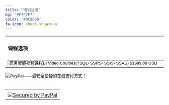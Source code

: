```yaml
---
title: "培训注册"
bg: '#F7F2F7'
color: '#0C0D69'
fa-icon: check-square-o
---
```

<form target="paypal" action="https://www.paypal.com/cgi-bin/webscr" method="post">
<input type="hidden" name="cmd" value="_s-xclick">
<input type="hidden" name="hosted_button_id" value="W78FCCXF77HJQ">
<table>
<tr><td><input type="hidden" name="on0" value="Training Programs"><h4>课程选项</h4></td></tr><tr><td><select name="os0">
	<option value="BI Video Courses(TSQL+SSRS+SSIS+SSAS)">商务智能视频课程BI Video Courses(TSQL+SSRS+SSIS+SSAS) $1999.00 USD</option>
	<option value="1 on 1 Interview Workshop">一对一面试辅导1 on 1 Interview Workshop(Mock Interviews, Customized Resume, HR Advices) $2999.00 USD</option>
	<option value="On-Job Technical Support(Per Month)">上岗实时技术支持On-Job Technical Support(每月) $999.00 USD</option>
</select> </td></tr>
</table>
<input type="hidden" name="currency_code" value="USD">
<input type="image" src="https://www.paypalobjects.com/zh_XC/i/btn/btn_cart_LG.gif" border="0" name="submit" alt="PayPal——最安全便捷的在线支付方式！">
<img alt="" border="0" src="https://www.paypalobjects.com/en_US/i/scr/pixel.gif" width="1" height="1">
<!-- PayPal Logo -->
<br><br>
<table border="0" cellpadding="10" cellspacing="0" align="center">
<tr><td align="center"></td></tr><tr><td align="center"><a href="https://www.paypal.com/webapps/mpp/paypal-popup" title="How PayPal Works" onclick="javascript:window.open('https://www.paypal.com/webapps/mpp/paypal-popup','WIPaypal','toolbar=no, location=no, directories=no, status=no, menubar=no, scrollbars=yes, resizable=yes, width=1060, height=700'); return false;"><img src="https://www.paypalobjects.com/webstatic/mktg/logo/bdg_payments_by_pp_2line.png" border="0" alt="Secured by PayPal"></a>
</td></tr></table><!-- PayPal Logo -->
</form>
